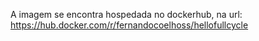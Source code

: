 A imagem se encontra hospedada no dockerhub, na url: https://hub.docker.com/r/fernandocoelhoss/hellofullcycle